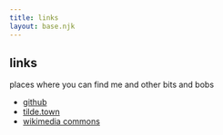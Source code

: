 ```yaml
---
title: links
layout: base.njk
---
```


## links

places where you can find me and other bits and bobs

* [github](https://github.com/nyabla)
* [tilde.town](https://tilde.town/~nabla)
* [wikimedia commons](https://commons.wikimedia.org/wiki/User:Lilbitmessy)
